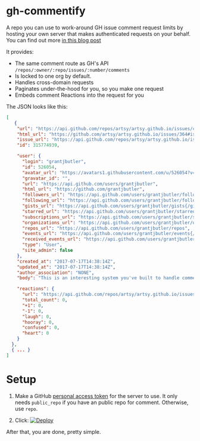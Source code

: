 # gh-commentify

A repo you can use to work-around GH issue comment request limits by hosting your own server that makes authenticated requests on your behalf. You can find out more [in this blog post](http://artsy.github.io/blog/2017/07/15/Comments-are-on/)

It provides:

* The same comment route as GH's API `/repos/:owner/:repo/issues/:number/comments`
* Is locked to one org by default.
* Handles cross-domain requests
* Paginates under-the-hood for you, so you make one request
* Embeds comment Reactions into the request for you

The JSON looks like this:

```json
[
   {
    "url": "https://api.github.com/repos/artsy/artsy.github.io/issues/comments/315774939",
    "html_url": "https://github.com/artsy/artsy.github.io/issues/364#issuecomment-315774939",
    "issue_url": "https://api.github.com/repos/artsy/artsy.github.io/issues/364",
    "id": 315774939,

    "user": {
      "login": "grantjbutler",
      "id": 526054,
      "avatar_url": "https://avatars1.githubusercontent.com/u/526054?v=4",
      "gravatar_id": "",
      "url": "https://api.github.com/users/grantjbutler",
      "html_url": "https://github.com/grantjbutler",
      "followers_url": "https://api.github.com/users/grantjbutler/followers",
      "following_url": "https://api.github.com/users/grantjbutler/following{/other_user}",
      "gists_url": "https://api.github.com/users/grantjbutler/gists{/gist_id}",
      "starred_url": "https://api.github.com/users/grantjbutler/starred{/owner}{/repo}",
      "subscriptions_url": "https://api.github.com/users/grantjbutler/subscriptions",
      "organizations_url": "https://api.github.com/users/grantjbutler/orgs",
      "repos_url": "https://api.github.com/users/grantjbutler/repos",
      "events_url": "https://api.github.com/users/grantjbutler/events{/privacy}",
      "received_events_url": "https://api.github.com/users/grantjbutler/received_events",
      "type": "User",
      "site_admin": false
    },
    "created_at": "2017-07-17T14:38:14Z",
    "updated_at": "2017-07-17T14:38:14Z",
    "author_association": "NONE",
    "body": "This is an interesting system you've built to handle comments. Do you foresee any problems with using Github Issues for comments while also using Github Issues for issue tracking? Or do you think just having the label \"Comment Thread\" and using Github's filtering is sufficient for separating the two and keeping things organized?\r\n\r\nAdditionally, were there any surprises that came up when implementing this system? For example, needing to support some kind of content of a comment (maybe an attached file?) and styling it correctly that didn't cross your mind when first implementing this.",

    "reactions": {
      "url": "https://api.github.com/repos/artsy/artsy.github.io/issues/comments/315774939/reactions",
      "total_count": 0,
      "+1": 0,
      "-1": 0,
      "laugh": 0,
      "hooray": 0,
      "confused": 0,
      "heart": 0
    }
  },
  { ... }
]
```

# Setup

1. Make a GitHub [personal access token](https://github.com/settings/tokens) for the server to use. It only needs `public_repo` if you have an public repo for comment. Otherwise, use `repo`.

2. Click: [![Deploy](https://www.herokucdn.com/deploy/button.png)](https://heroku.com/deploy?template=https://github.com/orta/gh-commentify)

After that, you are done, pretty simple.
